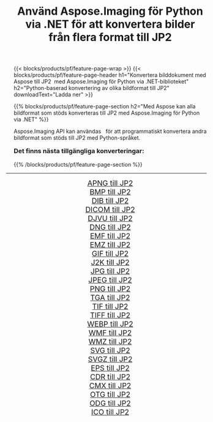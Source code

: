 ﻿---
title: Använd Aspose.Imaging för Python via .NET för att konvertera bilder från flera format till JP2 
weight: 3920
url: /sv/python-net/conversion/to/jp2/ 
lang: sv
langdirlevel: 2
locales: zh-hans,ja,it,ru,de,es,fr,nl,id,lt,pl,pt,vi,tr,ko,zh-hant,ar,hi,th,sv,cs,uk,he
description: Du kan använda Aspose.Imaging för Python via .NET-biblioteket för att konvertera från en mängd olika format till JP2
---

{{< blocks/products/pf/feature-page-wrap >}}
{{< blocks/products/pf/feature-page-header h1="Konvertera bilddokument med Aspose till JP2  med Aspose.Imaging för Python via .NET-biblioteket" h2="Python-baserad konvertering av olika bildformat till JP2" downloadText="Ladda ner" >}}


{{% blocks/products/pf/feature-page-section  h2="Med Aspose kan alla bildformat som stöds konverteras till JP2 med Aspose.Imaging för Python via .NET" %}}
<p align=justify>Aspose.Imaging API kan användas   för att programmatiskt konvertera andra bildformat som stöds till JP2 med Python-språket.</p>
<h3 style="margin-top:16px;">
Det finns nästa tillgängliga konverteringar:
</h3>
{{% /blocks/products/pf/feature-page-section %}}
<div class="container-fluid productfamilypage bg-gray">
    <div class="convertypes bg-gray agp-content section">
        <div class="container">
		<hr style="margin-left:-20px;"/>
		<div class="row other-converters" style="gap: 10px;font-size: 19px;text-align:center;">
		    <div class='col-md-3 other-converter remove-lp remove-rp'><a href="/imaging/sv/python-net/conversion/apng-to-jp2/" style="padding:15px;">APNG till JP2</a></div>
<div class='col-md-3 other-converter remove-lp remove-rp'><a href="/imaging/sv/python-net/conversion/bmp-to-jp2/" style="padding:15px;">BMP till JP2</a></div>
<div class='col-md-3 other-converter remove-lp remove-rp'><a href="/imaging/sv/python-net/conversion/dib-to-jp2/" style="padding:15px;">DIB till JP2</a></div>
<div class='col-md-3 other-converter remove-lp remove-rp'><a href="/imaging/sv/python-net/conversion/dicom-to-jp2/" style="padding:15px;">DICOM till JP2</a></div>
<div class='col-md-3 other-converter remove-lp remove-rp'><a href="/imaging/sv/python-net/conversion/djvu-to-jp2/" style="padding:15px;">DJVU till JP2</a></div>
<div class='col-md-3 other-converter remove-lp remove-rp'><a href="/imaging/sv/python-net/conversion/dng-to-jp2/" style="padding:15px;">DNG till JP2</a></div>
<div class='col-md-3 other-converter remove-lp remove-rp'><a href="/imaging/sv/python-net/conversion/emf-to-jp2/" style="padding:15px;">EMF till JP2</a></div>
<div class='col-md-3 other-converter remove-lp remove-rp'><a href="/imaging/sv/python-net/conversion/emz-to-jp2/" style="padding:15px;">EMZ till JP2</a></div>
<div class='col-md-3 other-converter remove-lp remove-rp'><a href="/imaging/sv/python-net/conversion/gif-to-jp2/" style="padding:15px;">GIF till JP2</a></div>
<div class='col-md-3 other-converter remove-lp remove-rp'><a href="/imaging/sv/python-net/conversion/j2k-to-jp2/" style="padding:15px;">J2K till JP2</a></div>
<div class='col-md-3 other-converter remove-lp remove-rp'><a href="/imaging/sv/python-net/conversion/jpg-to-jp2/" style="padding:15px;">JPG till JP2</a></div>
<div class='col-md-3 other-converter remove-lp remove-rp'><a href="/imaging/sv/python-net/conversion/jpeg-to-jp2/" style="padding:15px;">JPEG till JP2</a></div>
<div class='col-md-3 other-converter remove-lp remove-rp'><a href="/imaging/sv/python-net/conversion/png-to-jp2/" style="padding:15px;">PNG till JP2</a></div>
<div class='col-md-3 other-converter remove-lp remove-rp'><a href="/imaging/sv/python-net/conversion/tga-to-jp2/" style="padding:15px;">TGA till JP2</a></div>
<div class='col-md-3 other-converter remove-lp remove-rp'><a href="/imaging/sv/python-net/conversion/tif-to-jp2/" style="padding:15px;">TIF till JP2</a></div>
<div class='col-md-3 other-converter remove-lp remove-rp'><a href="/imaging/sv/python-net/conversion/tiff-to-jp2/" style="padding:15px;">TIFF till JP2</a></div>
<div class='col-md-3 other-converter remove-lp remove-rp'><a href="/imaging/sv/python-net/conversion/webp-to-jp2/" style="padding:15px;">WEBP till JP2</a></div>
<div class='col-md-3 other-converter remove-lp remove-rp'><a href="/imaging/sv/python-net/conversion/wmf-to-jp2/" style="padding:15px;">WMF till JP2</a></div>
<div class='col-md-3 other-converter remove-lp remove-rp'><a href="/imaging/sv/python-net/conversion/wmz-to-jp2/" style="padding:15px;">WMZ till JP2</a></div>
<div class='col-md-3 other-converter remove-lp remove-rp'><a href="/imaging/sv/python-net/conversion/svg-to-jp2/" style="padding:15px;">SVG till JP2</a></div>
<div class='col-md-3 other-converter remove-lp remove-rp'><a href="/imaging/sv/python-net/conversion/svgz-to-jp2/" style="padding:15px;">SVGZ till JP2</a></div>
<div class='col-md-3 other-converter remove-lp remove-rp'><a href="/imaging/sv/python-net/conversion/eps-to-jp2/" style="padding:15px;">EPS till JP2</a></div>
<div class='col-md-3 other-converter remove-lp remove-rp'><a href="/imaging/sv/python-net/conversion/cdr-to-jp2/" style="padding:15px;">CDR till JP2</a></div>
<div class='col-md-3 other-converter remove-lp remove-rp'><a href="/imaging/sv/python-net/conversion/cmx-to-jp2/" style="padding:15px;">CMX till JP2</a></div>
<div class='col-md-3 other-converter remove-lp remove-rp'><a href="/imaging/sv/python-net/conversion/otg-to-jp2/" style="padding:15px;">OTG till JP2</a></div>
<div class='col-md-3 other-converter remove-lp remove-rp'><a href="/imaging/sv/python-net/conversion/odg-to-jp2/" style="padding:15px;">ODG till JP2</a></div>
<div class='col-md-3 other-converter remove-lp remove-rp'><a href="/imaging/sv/python-net/conversion/ico-to-jp2/" style="padding:15px;">ICO till JP2</a></div>
                </div>
        </div>
    </div>
</div>
<br/>

